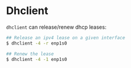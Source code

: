 # Dhclient

`dhclient` can release/renew dhcp leases:

```sh
## Release an ipv4 lease on a given interface
$ dhclient -4 -r enp1s0

## Renew the lease
$ dhclient -4 -1 enp1s0
```


